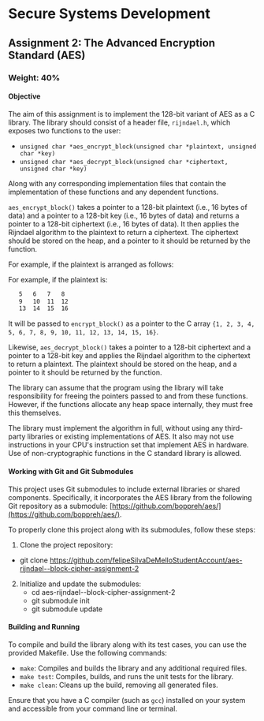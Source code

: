 # Secure Systems Development
## Assignment 2: The Advanced Encryption Standard (AES)
### Weight: 40%

#### Objective

The aim of this assignment is to implement the 128-bit variant of AES as a C library. The library should consist of a header file, `rijndael.h`, which exposes two functions to the user:

- `unsigned char *aes_encrypt_block(unsigned char *plaintext, unsigned char *key)`
- `unsigned char *aes_decrypt_block(unsigned char *ciphertext, unsigned char *key)`

Along with any corresponding implementation files that contain the implementation of these functions and any dependent functions.

`aes_encrypt_block()` takes a pointer to a 128-bit plaintext (i.e., 16 bytes of data) and a pointer to a 128-bit key (i.e., 16 bytes of data) and returns a pointer to a 128-bit ciphertext (i.e., 16 bytes of data). It then applies the Rijndael algorithm to the plaintext to return a ciphertext. The ciphertext should be stored on the heap, and a pointer to it should be returned by the function.

For example, if the plaintext is arranged as follows:


For example, if the plaintext is:
```1   2  3   4
   5   6   7   8
   9   10  11  12
   13  14  15  16
```

It will be passed to `encrypt_block()` as a pointer to the C array `{1, 2, 3, 4, 5, 6, 7, 8, 9, 10, 11, 12, 13, 14, 15, 16}`.

Likewise, `aes_decrypt_block()` takes a pointer to a 128-bit ciphertext and a pointer to a 128-bit key and applies the Rijndael algorithm to the ciphertext to return a plaintext. The plaintext should be stored on the heap, and a pointer to it should be returned by the function.

The library can assume that the program using the library will take responsibility for freeing the pointers passed to and from these functions. However, if the functions allocate any heap space internally, they must free this themselves.

The library must implement the algorithm in full, without using any third-party libraries or existing implementations of AES. It also may not use instructions in your CPU's instruction set that implement AES in hardware. Use of non-cryptographic functions in the C standard library is allowed.

#### Working with Git and Git Submodules
This project uses Git submodules to include external libraries or shared components. Specifically, it incorporates the AES library from the following Git repository as a submodule: [https://github.com/boppreh/aes/](https://github.com/boppreh/aes/).

To properly clone this project along with its submodules, follow these steps:
1. Clone the project repository:
- git clone <https://github.com/felipeSilvaDeMelloStudentAccount/aes-rijndael--block-cipher-assignment-2>

2. Initialize and update the submodules:
    - cd aes-rijndael--block-cipher-assignment-2
    - git submodule init
    - git submodule update


#### Building and Running

To compile and build the library along with its test cases, you can use the provided Makefile. Use the following commands:

- `make`: Compiles and builds the library and any additional required files.
- `make test`: Compiles, builds, and runs the unit tests for the library.
- `make clean`: Cleans up the build, removing all generated files.

Ensure that you have a C compiler (such as `gcc`) installed on your system and accessible from your command line or terminal.

